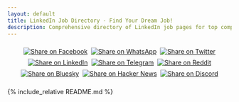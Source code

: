```yaml
---
layout: default
title: LinkedIn Job Directory - Find Your Dream Job!
description: Comprehensive directory of LinkedIn job pages for top companies and universities worldwide.
---
```


<div class="hero-section" style="margin: 0; padding: 0;">
  <div class="social-share" style="display: flex; justify-content: center; gap: 8px; flex-wrap: wrap; margin: 0; padding: 10px 0;">
    <!-- Ordered by global popularity/usage -->
    <a href="https://www.facebook.com/sharer/sharer.php?u=https%3A%2F%2Fpushpakumar.com%2Fprojects%2FlinkedIn-job-directory&quote=🚀%20Found%20an%20amazing%20LinkedIn%20Job%20Directory%20with%20direct%20links%20to%20job%20pages%20for%20hundreds%20of%20top%20companies%20and%20universities%20worldwide!%20Perfect%20for%20job%20seekers%20and%20professionals.%20%23JobSearch" target="_blank">
      <img src="https://img.shields.io/badge/Share-Facebook-1877F2?style=flat&logo=facebook&logoColor=white" alt="Share on Facebook">
    </a>
    <a href="https://api.whatsapp.com/send?text=🚀%20Found%20an%20amazing%20LinkedIn%20Job%20Directory!%20Direct%20links%20to%20job%20pages%20for%20hundreds%20of%20top%20companies%20and%20universities%20worldwide.%20Perfect%20for%20job%20seekers!%20%0A%0ACheck%20it%20out:%20https://pushpakumarbalan.github.io/linkedIn-job-directory" target="_blank">
      <img src="https://img.shields.io/badge/Share-WhatsApp-25D366?style=flat&logo=whatsapp&logoColor=white" alt="Share on WhatsApp">
    </a>
    <a href="https://twitter.com/intent/tweet?text=🚀%20Just%20discovered%20this%20comprehensive%20LinkedIn%20Job%20Directory!%20Direct%20links%20to%20job%20pages%20for%20hundreds%20of%20top%20companies%20and%20universities%20worldwide.%20Perfect%20for%20job%20seekers%20and%20professionals!%20%23JobSearch%20%23LinkedIn%20%23CareerOpportunities&url=https://pushpakumarbalan.github.io/linkedIn-job-directory" target="_blank">
      <img src="https://img.shields.io/badge/Share-Twitter-1DA1F2?style=flat&logo=twitter&logoColor=white" alt="Share on Twitter">
    </a>
    <a href="https://www.linkedin.com/sharing/share-offsite/?url=https%3A%2F%2Fpushpakumarbalan.github.io%2FlinkedIn-job-directory" target="_blank">
      <img src="https://img.shields.io/badge/Share-LinkedIn-0A66C2?style=flat&logo=linkedin&logoColor=white" alt="Share on LinkedIn">
    </a>
    <a href="https://t.me/share/url?url=https%3A%2F%2Fpushpakumarbalan.github.io%2FlinkedIn-job-directory&text=🚀%20Check%20out%20this%20comprehensive%20LinkedIn%20Job%20Directory!%20Direct%20links%20to%20job%20pages%20for%20hundreds%20of%20top%20companies%20and%20universities%20worldwide.%20Perfect%20for%20job%20seekers!" target="_blank">
      <img src="https://img.shields.io/badge/Share-Telegram-26A5E4?style=flat&logo=telegram&logoColor=white" alt="Share on Telegram">
    </a>
    <a href="https://www.reddit.com/submit?url=https%3A%2F%2Fpushpakumarbalan.github.io%2FlinkedIn-job-directory&title=🚀%20LinkedIn%20Job%20Directory%20-%20Direct%20links%20to%20job%20pages%20for%20hundreds%20of%20top%20companies&text=Found%20this%20amazing%20resource!%20Comprehensive%20directory%20with%20direct%20LinkedIn%20job%20page%20links%20for%20top%20companies%20and%20universities%20worldwide.%20LinkedIn%20Job%20Directory." target="_blank">
      <img src="https://img.shields.io/badge/Share-Reddit-FF4500?style=flat&logo=reddit&logoColor=white" alt="Share on Reddit">
    </a>
    <a href="https://bsky.app/intent/compose?text=🚀%20Just%20discovered%20this%20comprehensive%20LinkedIn%20Job%20Directory!%20Direct%20links%20to%20job%20pages%20for%20hundreds%20of%20top%20companies%20and%20universities%20worldwide.%20Perfect%20for%20job%20seekers!%20https://pushpakumarbalan.github.io/linkedIn-job-directory" target="_blank">
      <img src="https://img.shields.io/badge/Share-Bluesky-00A8E8?style=flat&logo=bluesky&logoColor=white" alt="Share on Bluesky">
    </a>
    <a href="https://news.ycombinator.com/submitlink?u=https%3A%2F%2Fpushpakumarbalan.github.io%2FlinkedIn-job-directory&t=LinkedIn%20Job%20Directory%20-%20Direct%20links%20to%20job%20pages%20for%20hundreds%20of%20top%20companies" target="_blank">
      <img src="https://img.shields.io/badge/Share-Hacker%20News-FF6600?style=flat&logo=ycombinator&logoColor=white" alt="Share on Hacker News">
    </a>
    <a href="https://discord.com/channels/@me" onclick="navigator.clipboard.writeText('🚀 Check out this LinkedIn Job Directory! Direct links to job pages for hundreds of top companies and universities worldwide: https://pushpakumarbalan.github.io/linkedIn-job-directory'); alert('Link copied to clipboard! Paste it in Discord.');" target="_blank">
      <img src="https://img.shields.io/badge/Share-Discord-5865F2?style=flat&logo=discord&logoColor=white" alt="Share on Discord">
    </a>
  </div>
  

</div>

{% include_relative README.md %}
